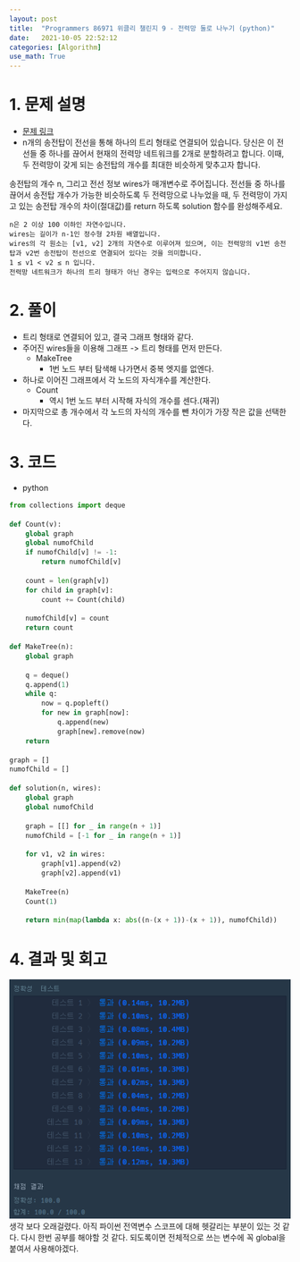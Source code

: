 ```yaml
---
layout: post
title:  "Programmers 86971 위클리 챌린지 9 - 전력망 둘로 나누기 (python)"
date:   2021-10-05 22:52:12
categories: [Algorithm]
use_math: True
---
```


# 1. 문제 설명
* [문제 링크](https://programmers.co.kr/learn/courses/30/lessons/86971)  
* n개의 송전탑이 전선을 통해 하나의 트리 형태로 연결되어 있습니다. 당신은 이 전선들 중 하나를 끊어서 현재의 전력망 네트워크를 2개로 분할하려고 합니다. 이때, 두 전력망이 갖게 되는 송전탑의 개수를 최대한 비슷하게 맞추고자 합니다.

송전탑의 개수 n, 그리고 전선 정보 wires가 매개변수로 주어집니다. 전선들 중 하나를 끊어서 송전탑 개수가 가능한 비슷하도록 두 전력망으로 나누었을 때, 두 전력망이 가지고 있는 송전탑 개수의 차이(절대값)를 return 하도록 solution 함수를 완성해주세요.

```
n은 2 이상 100 이하인 자연수입니다.
wires는 길이가 n-1인 정수형 2차원 배열입니다.
wires의 각 원소는 [v1, v2] 2개의 자연수로 이루어져 있으며, 이는 전력망의 v1번 송전탑과 v2번 송전탑이 전선으로 연결되어 있다는 것을 의미합니다.
1 ≤ v1 < v2 ≤ n 입니다.
전력망 네트워크가 하나의 트리 형태가 아닌 경우는 입력으로 주어지지 않습니다.
```

# 2. 풀이
* 트리 형태로 연결되어 있고, 결국 그래프 형태와 같다.
* 주어진 wires들을 이용해 그래프 -> 트리 형태를 먼저 만든다.
    * MakeTree
        * 1번 노드 부터 탐색해 나가면서 중복 엣지를 없엔다.
* 하나로 이어진 그래프에서 각 노드의 자식개수를 계산한다.
    * Count
        * 역시 1번 노드 부터 시작해 자식의 개수를 센다.(재귀)
* 마지막으로 총 개수에서 각 노드의 자식의 개수를 뺀 차이가 가장 작은 값을 선택한다.

# 3. 코드
* python

```python
from collections import deque

def Count(v):
    global graph
    global numofChild
    if numofChild[v] != -1:
        return numofChild[v]

    count = len(graph[v])
    for child in graph[v]:
        count += Count(child)

    numofChild[v] = count
    return count

def MakeTree(n):
    global graph

    q = deque()
    q.append(1)
    while q:
        now = q.popleft()
        for new in graph[now]:
            q.append(new)
            graph[new].remove(now)
    return

graph = []
numofChild = []

def solution(n, wires):
    global graph
    global numofChild

    graph = [[] for _ in range(n + 1)]
    numofChild = [-1 for _ in range(n + 1)]
    
    for v1, v2 in wires:
        graph[v1].append(v2)
        graph[v2].append(v1)

    MakeTree(n)
    Count(1)

    return min(map(lambda x: abs((n-(x + 1))-(x + 1)), numofChild))
```

# 4. 결과 및 회고
![](/assets/image/Algorithm/prgm_86971.PNG)  
생각 보다 오래걸렸다. 아직 파이썬 전역변수 스코프에 대해 헷갈리는 부분이 있는 것 같다. 다시 한번 공부를 해야할 것 같다. 
되도록이면 전체적으로 쓰는 변수에 꼭 global을 붙여서 사용해야겠다.
